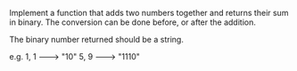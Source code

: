 Implement a function that adds two numbers together and returns their sum in binary. The conversion can be done before, or after the addition.

The binary number returned should be a string.

e.g. 1, 1 ---> "10"
5, 9 ---> "1110"
